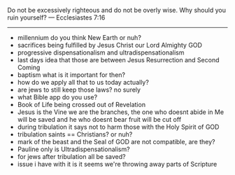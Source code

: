 Do not be excessively righteous and do not be overly wise. Why should you ruin yourself?
— Ecclesiastes 7:16

---

- millennium do you think New Earth or nuh?
- sacrifices being fulfilled by Jesus Christ our Lord Almighty GOD
- progressive dispensationalism and ultradispensationalism
- last days idea that those are between Jesus Resurrection and Second Coming
- baptism what is it important for then?
- how do we apply all that to us today actually?
- are jews to still keep those laws? no surely
- what Bible app do you use?
- Book of Life being crossed out of Revelation
- Jesus is the Vine we are the branches, the one who doesnt abide in Me will be saved and he who doesnt bear fruit will be cut off
- during tribulation it says not to harm those with the Holy Spirit of GOD
- tribulation saints == Christians? or nuh?
- mark of the beast and the Seal of GOD are not compatible, are they?
- Pauline only is Ultradispensationalism?
- for jews after tribulation all be saved?
- issue i have with it is it seems we're throwing away parts of Scripture
